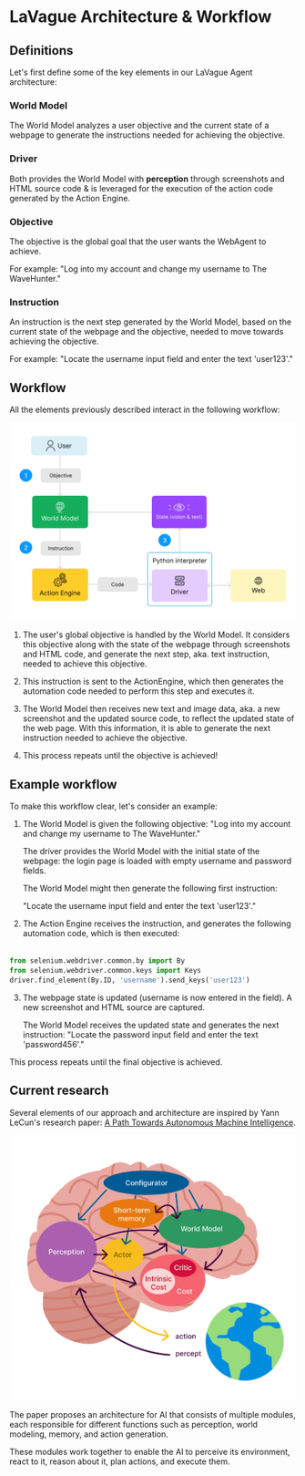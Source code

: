 # LaVague Architecture & Workflow

## Definitions

Let's first define some of the key elements in our LaVague Agent architecture:

### World Model

The World Model analyzes a user objective and the current state of a webpage to generate the instructions needed for achieving the objective.

### Driver

Both provides the World Model with **perception** through screenshots and HTML source code & is leveraged for the execution of the action code generated by the Action Engine.

### Objective

The objective is the global goal that the user wants the WebAgent to achieve.

For example:
"Log into my account and change my username to The WaveHunter."

### Instruction

An instruction is the next step generated by the World Model, based on the current state of the webpage and the objective, needed to move towards achieving the objective. 

For example:
"Locate the username input field and enter the text 'user123'."

## Workflow

All the elements previously described interact in the following workflow:

![LaVague Workflow](../../assets/architecture.png)

1. The user's global objective is handled by the World Model. It considers this objective along with the state of the webpage through screenshots and HTML code, and generate the next step, aka. text instruction, needed to achieve this objective.

2. This instruction is sent to the ActionEngine, which then generates the automation code needed to perform this step and executes it.

3. The World Model then receives new text and image data, aka. a new screenshot and the updated source code, to reflect the updated state of the web page. With this information, it is able to generate the next instruction needed to achieve the objective.

4. This process repeats until the objective is achieved!


## Example workflow

To make this workflow clear, let's consider an example:

1. The World Model is given the following objective:
    "Log into my account and change my username to The WaveHunter."

    The driver provides the World Model with the initial state of the webpage: the login page is loaded with empty username and password fields.

    The World Model might then generate the following first instruction:

    "Locate the username input field and enter the text 'user123'."

2. The Action Engine receives the instruction, and generates the following automation code, which is then executed:

```python

from selenium.webdriver.common.by import By
from selenium.webdriver.common.keys import Keys
driver.find_element(By.ID, 'username').send_keys('user123')

```

3. The webpage state is updated (username is now entered in the field). A new screenshot and HTML source are captured.

    The World Model receives the updated state and generates the next instruction:
    "Locate the password input field and enter the text 'password456'."

This process repeats until the final objective is achieved.

## Current research

Several elements of our approach and architecture are inspired by Yann LeCun's research paper: [A Path Towards Autonomous Machine Intelligence](https://openreview.net/pdf?id=BZ5a1r-kVsf).

![Yann LeCun's proposed architecture for AI](../../assets/research.png)

The paper proposes an architecture for AI that consists of multiple modules, each responsible for different functions such as perception, world modeling, memory, and action generation. 

These modules work together to enable the AI to perceive its environment, react to it, reason about it, plan actions, and execute them.